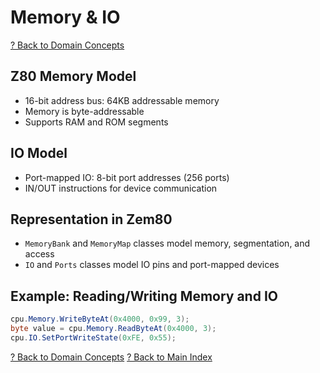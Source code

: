# Memory & IO

[? Back to Domain Concepts](README.md)

## Z80 Memory Model
- 16-bit address bus: 64KB addressable memory
- Memory is byte-addressable
- Supports RAM and ROM segments

## IO Model
- Port-mapped IO: 8-bit port addresses (256 ports)
- IN/OUT instructions for device communication

## Representation in Zem80
- `MemoryBank` and `MemoryMap` classes model memory, segmentation, and access
- `IO` and `Ports` classes model IO pins and port-mapped devices

## Example: Reading/Writing Memory and IO
```csharp
cpu.Memory.WriteByteAt(0x4000, 0x99, 3);
byte value = cpu.Memory.ReadByteAt(0x4000, 3);
cpu.IO.SetPortWriteState(0xFE, 0x55);
```

[? Back to Domain Concepts](README.md)
[? Back to Main Index](../README.md)
